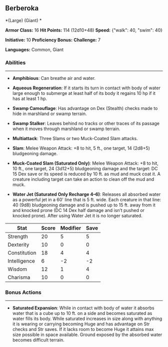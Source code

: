 ## Berberoka
*(Large) (Giant) *

**Armor Class:** 16
**Hit Points:** 114 (12d10+48)
**Speed:** {"walk": 40, "swim": 40}

**Initiative:** 10
**Proficiency Bonus:**
**Challenge:** 7

**Languages:** Common, Giant

### Abilities
 --- 
- **Amphibious**: Can breathe air and water.

- **Aqueous Regeneration**: If it starts its turn in contact with body of water large enough to submerge at least half of its body it regains 10 hp if it has at least 1 hp.

- **Swamp Camouflage**: Has advantage on Dex (Stealth) checks made to hide in marshland or swamp terrain.

- **Swamp Stalker**: Leaves behind no tracks or other traces of its passage when it moves through marshland or swamp terrain.

- **Multiattack**: Three Slams or two Muck-Coated Slam attacks.

- **Slam**: Melee Weapon Attack: +8 to hit, 5 ft., one target, 14 (2d8+5) bludgeoning damage.

- **Muck-Coated Slam (Saturated Only)**: Melee Weapon Attack: +8 to hit, 10 ft., one target, 24 (3d12+5) bludgeoning damage and the target: DC 15 Dex save or its speed is reduced by 10 ft. as mud and muck coat it. A creature including target can take an action to clean off the mud and muck.

- **Water Jet (Saturated Only Recharge 4–6)**: Releases all absorbed water as a powerful jet in a 60' line that is 5 ft. wide. Each creature in that line: 40 (9d8) bludgeoning damage and is pushed up to 15 ft. away from it and knocked prone (DC 14 Dex half damage and isn’t pushed or knocked prone). After using Water Jet it is no longer saturated.



| Stat | Score | Modifier | Save |
| ---- | ---- | ---- | ---- |
| Strength | 20 | 5 | 5 |
| Dexterity | 10 | 0 | 0 |
| Constitution | 18 | 4 | 4 |
| Intelligence | 6 | -2 | -2 |
| Wisdom | 12 | 1 | 4 |
| Charisma | 10 | 0 | 0 |

### Bonus Actions
 --- 
- **Saturated Expansion**: While in contact with body of water it absorbs water that is a cube up to 10 ft. on a side and becomes saturated as water fills its body. While saturated increases in size along with anything it is wearing or carrying becoming Huge and has advantage on Str checks and Str saves. If it lacks room to become Huge it attains max size possible in space available. Ground exposed by the absorbed water becomes difficult terrain.

